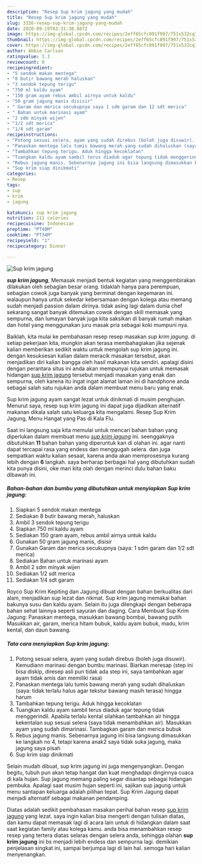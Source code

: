 ```yaml
---
description: "Resep Sup krim jagung yang mudah"
title: "Resep Sup krim jagung yang mudah"
slug: 3336-resep-sup-krim-jagung-yang-mudah
date: 2020-09-19T03:31:38.887Z
image: https://img-global.cpcdn.com/recipes/2eff65cfc891f997/751x532cq70/sup-krim-jagung-foto-resep-utama.jpg
thumbnail: https://img-global.cpcdn.com/recipes/2eff65cfc891f997/751x532cq70/sup-krim-jagung-foto-resep-utama.jpg
cover: https://img-global.cpcdn.com/recipes/2eff65cfc891f997/751x532cq70/sup-krim-jagung-foto-resep-utama.jpg
author: Abbie Carlson
ratingvalue: 3.3
reviewcount: 8
recipeingredient:
- "5 sendok makan mentega"
- "8 butir bawang merah haluskan"
- "3 sendok tepung terigu"
- "750 ml kaldu ayam"
- "150 gram ayam rebus ambil airnya untuk kaldu"
- "50 gram jagung manis disisir"
- " Garam dan merica secukupnya saya 1 sdm garam dan 12 sdt merica"
- " Bahan untuk marinasi ayam"
- "2 sdm minyak wijen"
- "1/2 sdt merica"
- "1/4 sdt garam"
recipeinstructions:
- "Potong sesuai selera, ayam yang sudah direbus (boleh juga disuwir). Kemudiann marinasi dengan bumbu marinasi. Biarkan meresap (step ini bisa diskip, diresep asli pun tidak ada step ini, saya tambahkan agar ayam tidak amis dan memiliki rasa)"
- "Panaskan mentega lalu tumis bawang merah yang sudah dihaluskan (saya: tidak terlalu halus agar tekstur bawang masih terasa) hingga harum"
- "Tambahkan tepung terigu. Aduk hingga kecoklatan"
- "Tuangkan kaldu ayam sambil terus diaduk agar tepung tidak menggerindil. Apabila terlalu kental silahkan tambahkan air hingga kekentalan sup sesuai selera (saya tidak menambahkan air). Masukkan ayam yang sudah dimarinasi. Tambagkan garam dan merica bubuk"
- "Rebus jagung manis. Sebenarnya jagung ini bisa langsung dimasukkan ke langkah no 4, tetapi karena anak2 saya tidak suka jagung, maka jagung saya pisah"
- "Sup krim siap dinikmati"
categories:
- Resep
tags:
- sup
- krim
- jagung

katakunci: sup krim jagung 
nutrition: 111 calories
recipecuisine: Indonesian
preptime: "PT40M"
cooktime: "PT34M"
recipeyield: "1"
recipecategory: Dinner

---
```



![Sup krim jagung](https://img-global.cpcdn.com/recipes/2eff65cfc891f997/751x532cq70/sup-krim-jagung-foto-resep-utama.jpg)

<b><i>sup krim jagung</i></b>, Memasak menjadi bentuk kegiatan yang menggembirakan dilakukan oleh sebagian besar orang. tidaklah hanya para perempuan, sebagian cowok juga banyak yang berminat dengan kegemaran ini. walaupun hanya untuk sekedar kebersamaan dengan kolega atau memang sudah menjadi passion dalam dirinya. tidak asing lagi dalam dunia chef sekarang sangat banyak ditemukan cowok dengan skill memasak yang sempurna, dan lumayan banyak juga kita saksikan di banyak rumah makan dan hotel yang menggunakan juru masak pria sebagai koki mumpuni nya.

Baiklah, kita mulai ke pembahasan resep resep masakan <i>sup krim jagung</i>. di setiap pekerjaan kita, mungkin akan terasa membahagiakan jika sejenak kalian memberikan sedikit waktu untuk mengolah sup krim jagung ini. dengan kesuksesan kalian dalam meracik masakan tersebut, akan menjadikan diri kalian bangga oleh hasil makanan kita sendiri. apalagi disini dengan perantara situs ini anda akan mempunyai rujukan untuk memasak hidangan <u>sup krim jagung</u> tersebut menjadi masakan yang enak dan sempurna, oleh karena itu ingat ingat alamat laman ini di handphone anda sebagai salah satu rujukan anda dalam membuat menu baru yang enak.

Sup krim jagung ayam sangat lezat untuk dinikmati di musim penghujan. Menurut saya, resep sup krim jagung ini dapat juga dijadikan alternatif makanan dikala salah satu keluarga kita mengalami. Resep Sup Krim Jagung, Menu Hangat yang Pas di Kala Flu.


Saat ini langsung saja kita memulai untuk mencari bahan bahan yang diperlukan dalam membuat menu <u><i>sup krim jagung</i></u> ini. seenggaknya dibutuhkan <b>11</b> bahan bahan yang diperuntuk kan di olahan ini. agar nanti dapat tercapai rasa yang endess dan menggugah selera. dan juga sempatkan waktu kalian sesaat, karena anda akan memprosesnya kurang lebih dengan <b>6</b> langkah. saya berharap berbagai hal yang dibutuhkan sudah kita punya disini, oke mari kita olah dengan merinci dulu bahan baku dibawah ini.

<!--inarticleads1-->

##### Bahan-bahan dan bumbu yang dibutuhkan untuk menyiapkan Sup krim jagung:

1. Siapkan 5 sendok makan mentega
1. Sediakan 8 butir bawang merah, haluskan
1. Ambil 3 sendok tepung terigu
1. Siapkan 750 ml kaldu ayam
1. Sediakan 150 gram ayam, rebus ambil airnya untuk kaldu
1. Gunakan 50 gram jagung manis, disisir
1. Gunakan  Garam dan merica secukupnya (saya: 1 sdm garam dan 1/2 sdt merica)
1. Sediakan  Bahan untuk marinasi ayam
1. Ambil 2 sdm minyak wijen
1. Sediakan 1/2 sdt merica
1. Sediakan 1/4 sdt garam


Royco Sup Krim Kepiting dan Jagung dibuat dengan bahan berkualitas dari alam, menjadikan sup lezat dan nikmat. Sup krim jagung memakai bahan bakunya susu dan kaldu ayam. Selain itu juga dilengkapi dengan beberapa bahan sehat lainnya seperti sayuran dan daging. Cara Membuat Sup Krim Jagung: Panaskan mentega, masukkan bawang bombai, bawang putih Masukkan air, garam, merica hitam bubuk, kaldu ayam bubuk, madu, krim kental, dan daun bawang. 

<!--inarticleads2-->

##### Tata cara menyiapkan Sup krim jagung:

1. Potong sesuai selera, ayam yang sudah direbus (boleh juga disuwir). Kemudiann marinasi dengan bumbu marinasi. Biarkan meresap (step ini bisa diskip, diresep asli pun tidak ada step ini, saya tambahkan agar ayam tidak amis dan memiliki rasa)
1. Panaskan mentega lalu tumis bawang merah yang sudah dihaluskan (saya: tidak terlalu halus agar tekstur bawang masih terasa) hingga harum
1. Tambahkan tepung terigu. Aduk hingga kecoklatan
1. Tuangkan kaldu ayam sambil terus diaduk agar tepung tidak menggerindil. Apabila terlalu kental silahkan tambahkan air hingga kekentalan sup sesuai selera (saya tidak menambahkan air). Masukkan ayam yang sudah dimarinasi. Tambagkan garam dan merica bubuk
1. Rebus jagung manis. Sebenarnya jagung ini bisa langsung dimasukkan ke langkah no 4, tetapi karena anak2 saya tidak suka jagung, maka jagung saya pisah
1. Sup krim siap dinikmati


Selain mudah dibuat, sup krim jagung ini juga mengenyangkan. Dengan begitu, tubuh pun akan tetap hangat dan kuat menghadapi dinginnya cuaca di kala hujan. Sup jagung memang paling segar disantap sebagai hidangan pembuka. Apalagi saat musim hujan seperti ini, sajikan sup jagung untuk menu santapan keluarga adalah pilihan tepat. Sup Krim Jagung dapat menjadi alternatif sebagai makanan pendamping. 

Diatas adalah sedikit pembahasan masakan perihal bahan resep <u>sup krim jagung</u> yang lezat. saya ingin kalian bisa mengerti dengan tulisan diatas, dan kamu dapat memasak lagi di acara lain untuk di hidangkan dalam saat saat kegiatan family atau kolega kamu. anda bisa menambahkan resep resep yang tertera diatas selaras dengan selera anda, sehingga olahan <b>sup krim jagung</b> ini bs menjadi lebih endess dan sempurna lagi. demikian penjelasan singkat ini, sampai berjumpa lagi di lain hal. semoga hari kalian menyenangkan.
